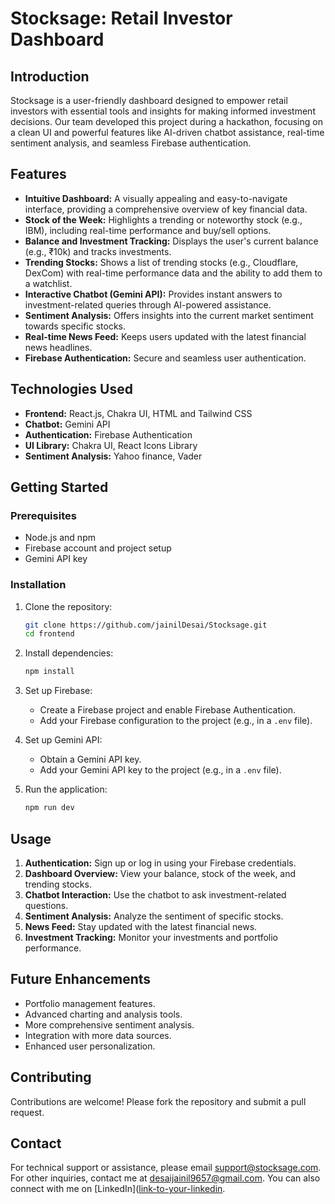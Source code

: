 # Stocksage: Retail Investor Dashboard

## Introduction

Stocksage is a user-friendly dashboard designed to empower retail investors with essential tools and insights for making informed investment decisions. Our team developed this project during a hackathon, focusing on a clean UI and powerful features like AI-driven chatbot assistance, real-time sentiment analysis, and seamless Firebase authentication.

## Features

* **Intuitive Dashboard:** A visually appealing and easy-to-navigate interface, providing a comprehensive overview of key financial data.
* **Stock of the Week:** Highlights a trending or noteworthy stock (e.g., IBM), including real-time performance and buy/sell options.
* **Balance and Investment Tracking:** Displays the user's current balance (e.g., ₹10k) and tracks investments.
* **Trending Stocks:** Shows a list of trending stocks (e.g., Cloudflare, DexCom) with real-time performance data and the ability to add them to a watchlist.
* **Interactive Chatbot (Gemini API):** Provides instant answers to investment-related queries through AI-powered assistance.
* **Sentiment Analysis:** Offers insights into the current market sentiment towards specific stocks.
* **Real-time News Feed:** Keeps users updated with the latest financial news headlines.
* **Firebase Authentication:** Secure and seamless user authentication.

## Technologies Used

* **Frontend:** React.js, Chakra UI, HTML and Tailwind CSS
* **Chatbot:** Gemini API
* **Authentication:** Firebase Authentication
* **UI Library:** Chakra UI, React Icons Library
* **Sentiment Analysis:** Yahoo finance, Vader

## Getting Started

### Prerequisites

* Node.js and npm
* Firebase account and project setup
* Gemini API key

### Installation

1.  Clone the repository:

    ```bash
    git clone https://github.com/jainilDesai/Stocksage.git
    cd frontend
    ```

2.  Install dependencies:

    ```bash
    npm install 
    ```

3.  Set up Firebase:

    * Create a Firebase project and enable Firebase Authentication.
    * Add your Firebase configuration to the project (e.g., in a `.env` file).

4.  Set up Gemini API:

    * Obtain a Gemini API key.
    * Add your Gemini API key to the project (e.g., in a `.env` file).

5.  Run the application:

    ```bash
    npm run dev
    ```

## Usage

1.  **Authentication:** Sign up or log in using your Firebase credentials.
2.  **Dashboard Overview:** View your balance, stock of the week, and trending stocks.
3.  **Chatbot Interaction:** Use the chatbot to ask investment-related questions.
4.  **Sentiment Analysis:** Analyze the sentiment of specific stocks.
5.  **News Feed:** Stay updated with the latest financial news.
6.  **Investment Tracking:** Monitor your investments and portfolio performance.

## Future Enhancements

* Portfolio management features.
* Advanced charting and analysis tools.
* More comprehensive sentiment analysis.
* Integration with more data sources.
* Enhanced user personalization.

## Contributing

Contributions are welcome! Please fork the repository and submit a pull request.

## Contact

For technical support or assistance, please email support@stocksage.com. For other inquiries, contact me at desaijainil9657@gmail.com.
You can also connect with me on [LinkedIn]([link-to-your-linkedin](https://www.linkedin.com/in/jainil-desai-ab51b9275/]).

